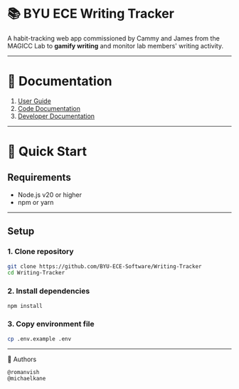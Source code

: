 # 📚 BYU ECE Writing Tracker

A habit-tracking web app commissioned by Cammy and James from the MAGICC Lab to **gamify writing** and monitor lab members' writing activity.

---
# 📑 Documentation

 1. [User Guide](./docs/USER_GUIDE.md)  
 2. [Code Documentation](./docs/CODE_DOCS.md)  
 3. [Developer Documentation](./docs/DEV_DOCS.md)  
---

# 🚀 Quick Start

## Requirements
- Node.js v20 or higher
- npm or yarn
---
## Setup

### 1. Clone repository
```bash
git clone https://github.com/BYU-ECE-Software/Writing-Tracker
cd Writing-Tracker
```
### 2. Install dependencies
```bash
npm install
```
### 3. Copy environment file
```bash
cp .env.example .env
```
---
👥 Authors

    @romanvish
    @michaelkane

